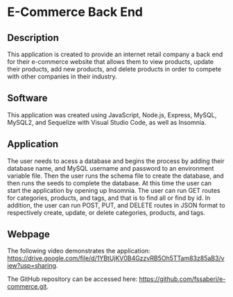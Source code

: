 # E-Commerce Back End

## Description

This application is created to provide an internet retail company a back end for their e-commerce website that allows them to view products, update their products, add new products, and delete products in order to compete with other companies in their industry. 

## Software

This application was created using JavaScript, Node.js, Express, MySQL, MySQL2, and Sequelize with Visual Studio Code, as well as Insomnia.

## Application

The user needs to acess a database and begins the process by adding their database name, and MySQL username and password to an environment variable file. Then the user runs the schema file to create the database, and then runs the seeds to complete the database. At this time the user can start the application by opening up Insomnia. The user can run GET routes for categories, products, and tags, and that is to find all or find by id. In addition, the user can run POST, PUT, and DELETE routes in JSON format to respectively create, update, or delete categories, products, and tags. 

## Webpage

The following video demonstrates the application: https://drive.google.com/file/d/1YBtUjKV0B4GzzvRB5Oh5TTam83z85aB3/view?usp=sharing. 

The GitHub repository can be accessed here: https://github.com/fssaberi/e-commerce.git. 
